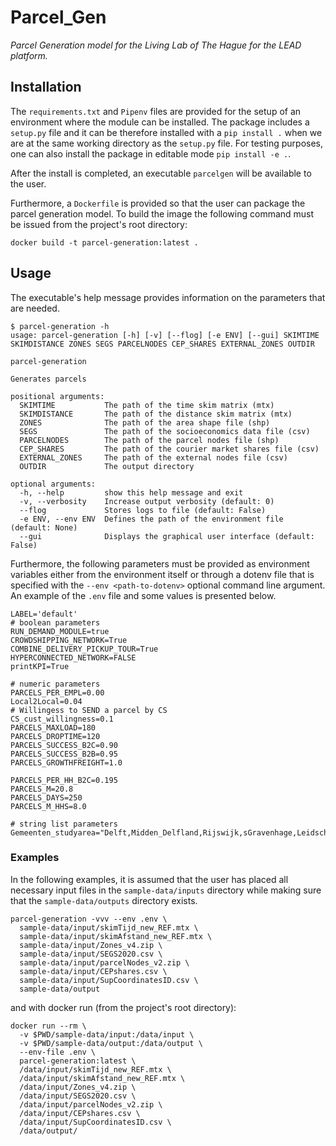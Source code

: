 # Parcel_Gen

_Parcel Generation model for the Living Lab of The Hague for the LEAD platform._

## Installation

The `requirements.txt` and `Pipenv` files are provided for the setup of an environment where the module can be installed. The package includes a `setup.py` file and it can be therefore installed with a `pip install .` when we are at the same working directory as the `setup.py` file. For testing purposes, one can also install the package in editable mode `pip install -e .`.

After the install is completed, an executable `parcelgen` will be available to the user.

Furthermore, a `Dockerfile` is provided so that the user can package the parcel generation model. To build the image the following command must be issued from the project's root directory:

```
docker build -t parcel-generation:latest .
```

## Usage

The executable's help message provides information on the parameters that are needed.

```
$ parcel-generation -h
usage: parcel-generation [-h] [-v] [--flog] [-e ENV] [--gui] SKIMTIME SKIMDISTANCE ZONES SEGS PARCELNODES CEP_SHARES EXTERNAL_ZONES OUTDIR

parcel-generation

Generates parcels

positional arguments:
  SKIMTIME           The path of the time skim matrix (mtx)
  SKIMDISTANCE       The path of the distance skim matrix (mtx)
  ZONES              The path of the area shape file (shp)
  SEGS               The path of the socioeconomics data file (csv)
  PARCELNODES        The path of the parcel nodes file (shp)
  CEP_SHARES         The path of the courier market shares file (csv)
  EXTERNAL_ZONES     The path of the external nodes file (csv)
  OUTDIR             The output directory

optional arguments:
  -h, --help         show this help message and exit
  -v, --verbosity    Increase output verbosity (default: 0)
  --flog             Stores logs to file (default: False)
  -e ENV, --env ENV  Defines the path of the environment file (default: None)
  --gui              Displays the graphical user interface (default: False)
```

Furthermore, the following parameters must be provided as environment variables either from the environment itself or through a dotenv file that is specified with the `--env <path-to-dotenv>` optional command line argument. An example of the `.env` file and some values is presented below.

```
LABEL='default'
# boolean parameters
RUN_DEMAND_MODULE=true
CROWDSHIPPING_NETWORK=True
COMBINE_DELIVERY_PICKUP_TOUR=True
HYPERCONNECTED_NETWORK=FALSE
printKPI=True

# numeric parameters
PARCELS_PER_EMPL=0.00
Local2Local=0.04
# Willingess to SEND a parcel by CS
CS_cust_willingness=0.1
PARCELS_MAXLOAD=180
PARCELS_DROPTIME=120
PARCELS_SUCCESS_B2C=0.90
PARCELS_SUCCESS_B2B=0.95
PARCELS_GROWTHFREIGHT=1.0

PARCELS_PER_HH_B2C=0.195
PARCELS_M=20.8
PARCELS_DAYS=250
PARCELS_M_HHS=8.0

# string list parameters
Gemeenten_studyarea="Delft,Midden_Delfland,Rijswijk,sGravenhage,Leidschendam_Voorburg"
```

### Examples

In the following examples, it is assumed that the user has placed all necessary input files in the `sample-data/inputs` directory while making sure that the `sample-data/outputs` directory exists.

```
parcel-generation -vvv --env .env \
  sample-data/input/skimTijd_new_REF.mtx \
  sample-data/input/skimAfstand_new_REF.mtx \
  sample-data/input/Zones_v4.zip \
  sample-data/input/SEGS2020.csv \
  sample-data/input/parcelNodes_v2.zip \
  sample-data/input/CEPshares.csv \
  sample-data/input/SupCoordinatesID.csv \
  sample-data/output
```

and with docker run (from the project's root directory):

```
docker run --rm \
  -v $PWD/sample-data/input:/data/input \
  -v $PWD/sample-data/output:/data/output \
  --env-file .env \
  parcel-generation:latest \
  /data/input/skimTijd_new_REF.mtx \
  /data/input/skimAfstand_new_REF.mtx \
  /data/input/Zones_v4.zip \
  /data/input/SEGS2020.csv \
  /data/input/parcelNodes_v2.zip \
  /data/input/CEPshares.csv \
  /data/input/SupCoordinatesID.csv \
  /data/output/
```
